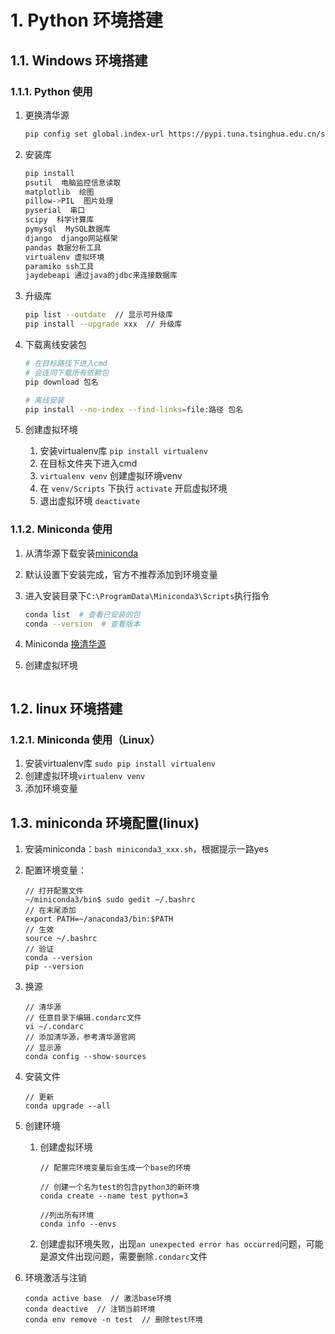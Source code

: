 # 1. Python 环境搭建

## 1.1. Windows 环境搭建

### 1.1.1. Python 使用

1. 更换清华源

    ```bash
    pip config set global.index-url https://pypi.tuna.tsinghua.edu.cn/simple
    ```

2. 安装库

    ```bash
    pip install
    psutil  电脑监控信息读取
    matplotlib  绘图
    pillow->PIL  图片处理
    pyserial  串口
    scipy  科学计算库
    pymysql  MySQL数据库
    django  django网站框架
    pandas 数据分析工具
    virtualenv 虚拟环境
    paramiko ssh工具
    jaydebeapi 通过java的jdbc来连接数据库

    ```

3. 升级库

    ```bash
    pip list --outdate  // 显示可升级库
    pip install --upgrade xxx  // 升级库
    ```

4. 下载离线安装包

    ```bash
    # 在目标路径下进入cmd
    # 会连同下载所有依赖包
    pip download 包名

    # 离线安装
    pip install --no-index --find-links=file:路径 包名
    ```

5. 创建虚拟环境
   1. 安装virtualenv库 `pip install virtualenv`
   2. 在目标文件夹下进入cmd
   3. `virtualenv venv` 创建虚拟环境venv
   4. 在 `venv/Scripts` 下执行 `activate` 开启虚拟环境
   5. 退出虚拟环境 `deactivate`

### 1.1.2. Miniconda 使用

1. 从清华源下载安装[miniconda](https://mirrors.tuna.tsinghua.edu.cn/anaconda/miniconda/)
2. 默认设置下安装完成，官方不推荐添加到环境变量
3. 进入安装目录下`C:\ProgramData\Miniconda3\Scripts`执行指令

    ```bash
    conda list  # 查看已安装的包
    conda --version  # 查看版本
    ```

4. Miniconda [换清华源](https://mirror.tuna.tsinghua.edu.cn/help/anaconda/)
5. 创建虚拟环境

    ```bash
    

    ```

## 1.2. linux 环境搭建

### 1.2.1. Miniconda 使用（Linux）

1. 安装virtualenv库 `sudo pip install virtualenv`
2. 创建虚拟环境`virtualenv venv`
3. 添加环境变量

## 1.3. miniconda 环境配置(linux)

1. 安装miniconda：`bash miniconda3_xxx.sh`，根据提示一路yes
2. 配置环境变量：

     ```linux
     // 打开配置文件
     ~/miniconda3/bin$ sudo gedit ~/.bashrc
     // 在末尾添加
     export PATH=~/anaconda3/bin:$PATH
     // 生效
     source ~/.bashrc
     // 验证
     conda --version
     pip --version
     ```

3. 换源

    ```linux
    // 清华源
    // 任意目录下编辑.condarc文件
    vi ~/.condarc
    // 添加清华源，参考清华源官网
    // 显示源
    conda config --show-sources
    ```

4. 安装文件

     ```linux
     // 更新
     conda upgrade --all
     ```

5. 创建环境
   1. 创建虚拟环境

        ```linux
        // 配置完环境变量后会生成一个base的环境

        // 创建一个名为test的包含python3的新环境
        conda create --name test python=3  

        //列出所有环境
        conda info --envs
        ```

   2. 创建虚拟环境失败，出现`an unexpected error has occurred`问题，可能是源文件出现问题，需要删除`.condarc`文件

6. 环境激活与注销

     ```linux
     conda active base  // 激活base环境
     conda deactive  // 注销当前环境
     conda env remove -n test  // 删除test环境
     ```
